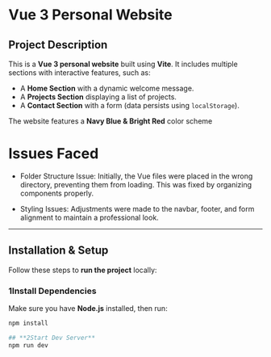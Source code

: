 # Vue 3 Personal Website

## Project Description
This is a **Vue 3 personal website** built using **Vite**. It includes multiple sections with interactive features, such as:
- A **Home Section** with a dynamic welcome message.
- A **Projects Section** displaying a list of projects.
- A **Contact Section** with a form (data persists using `localStorage`).

The website features a **Navy Blue & Bright Red** color scheme

# Issues Faced
- Folder Structure Issue: Initially, the Vue files were placed in the wrong directory, preventing them from loading. This was fixed by organizing components properly.

- Styling Issues: Adjustments were made to the navbar, footer, and form alignment to maintain a professional look.

---

## Installation & Setup
Follow these steps to **run the project** locally:

### **1️Install Dependencies**
Make sure you have **Node.js** installed, then run:
```sh
npm install

## **2Start Dev Server**
npm run dev